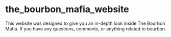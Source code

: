 # the_bourbon_mafia_website
This website was designed to give you an in-depth look inside The Bourbon Mafia. If you have any questions, comments, or anything related to bourbon.
